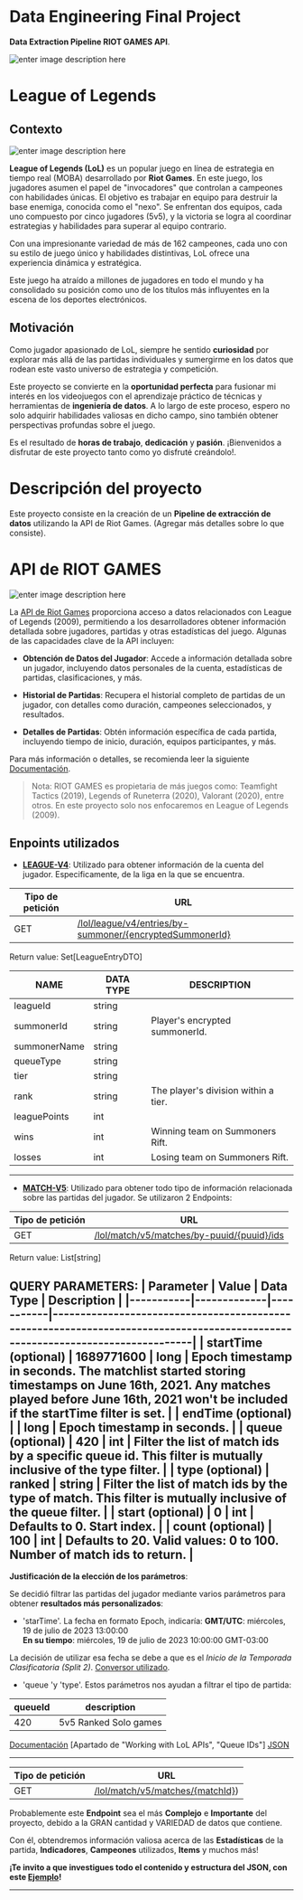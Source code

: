 ﻿

# Data Engineering Final Project

 **Data Extraction Pipeline RIOT GAMES API**.

![enter image description here](https://mmos.com/wp-content/uploads/2020/01/riot-games-new-logo-red-bg-banner.jpg)
 
 # League of Legends
 
  ## Contexto
 ![enter image description here](https://nosnerds.com.br/wp-content/uploads/2018/01/background-1002091.jpg)

**League of Legends (LoL)** es un popular juego en línea de estrategia en tiempo real (MOBA) desarrollado por **Riot Games**. En este juego, los jugadores asumen el papel de "invocadores" que controlan a campeones con habilidades únicas. El objetivo es trabajar en equipo para destruir la base enemiga, conocida como el "nexo". Se enfrentan dos equipos, cada uno compuesto por cinco jugadores (5v5), y la victoria se logra al coordinar estrategias y habilidades para superar al equipo contrario.

Con una impresionante variedad de más de 162 campeones, cada uno con su estilo de juego único y habilidades distintivas, LoL ofrece una experiencia dinámica y estratégica.

 Este juego ha atraído a millones de jugadores en todo el mundo y ha consolidado su posición como uno de los títulos más influyentes en la escena de los deportes electrónicos.

## Motivación
   
Como jugador apasionado de LoL, siempre he sentido **curiosidad** por explorar más allá de las partidas individuales y sumergirme en los datos que rodean este vasto universo de estrategia y competición. 

Este proyecto se convierte en la **oportunidad perfecta** para fusionar mi interés en los videojuegos con el aprendizaje práctico de técnicas y herramientas de **ingeniería de datos**. A lo largo de este proceso, espero no solo adquirir habilidades valiosas en dicho campo, sino también obtener perspectivas profundas sobre el juego. 

Es el resultado de **horas de trabajo**, **dedicación** y **pasión**. ¡Bienvenidos a disfrutar de este proyecto tanto como yo disfruté creándolo!.

# Descripción del proyecto

Este proyecto consiste en la creación de un **Pipeline de extracción de datos** utilizando la API de Riot Games. (Agregar más detalles sobre lo que consiste).

# API de RIOT GAMES
![enter image description here](https://thedraftlab.files.wordpress.com/2016/07/riot-api-landing.png)

La [API de Riot Games](https://developer.riotgames.com/) proporciona acceso a datos relacionados con League of Legends (2009), permitiendo a los desarrolladores obtener información detallada sobre jugadores, partidas y otras estadísticas del juego. Algunas de las capacidades clave de la API incluyen:

-  **Obtención de Datos del Jugador**: Accede a información detallada sobre un jugador, incluyendo datos personales de la cuenta, estadísticas de partidas, clasificaciones, y más.

-  **Historial de Partidas**: Recupera el historial completo de partidas de un jugador, con detalles como duración, campeones seleccionados, y resultados.

-  **Detalles de Partidas**: Obtén información específica de cada partida, incluyendo tiempo de inicio, duración, equipos participantes, y más.

Para más información o detalles, se recomienda leer la siguiente [Documentación](https://developer.riotgames.com/docs/lol).

>Nota: RIOT GAMES es propietaria de más juegos como: Teamfight Tactics (2019), Legends of Runeterra (2020), Valorant (2020), entre otros. En este proyecto solo nos enfocaremos en League of Legends (2009).


## Enpoints utilizados
- **[LEAGUE-V4](https://developer.riotgames.com/apis#league-v4)**: Utilizado para obtener información de la cuenta del jugador. Especificamente, de la liga en la que se encuentra.

| Tipo de petición | URL                                  |
| ----------------- | ------------------------------------ |
| GET               | [/lol/league/v4/entries/by-summoner/{encryptedSummonerId}](https://developer.riotgames.com/apis#league-v4/GET_getLeagueEntriesForSummoner)  |

Return value: Set[LeagueEntryDTO]

| NAME           | DATA TYPE | DESCRIPTION                                       |
| -------------- | --------- | ------------------------------------------------- |
| leagueId       | string    |                                                   |
| summonerId     | string    | Player's encrypted summonerId.                    |
| summonerName   | string    |                                                   |
| queueType      | string    |                                                   |
| tier           | string    |                                                   |
| rank           | string    | The player's division within a tier.              |
| leaguePoints   | int       |                                                   |
| wins           | int       | Winning team on Summoners Rift.                   |
| losses         | int       | Losing team on Summoners Rift.                   |
 
 ---
 - **[MATCH-V5](https://developer.riotgames.com/apis#match-v5)**: Utilizado para obtener todo tipo de información relacionada sobre las partidas del jugador. Se utilizaron 2 Endpoints:
 
 
 | Tipo de petición | URL                                  |
| ----------------- | ------------------------------------ |
| GET               | [/lol/match/v5/matches/by-puuid/{puuid}/ids](https://developer.riotgames.com/apis#match-v5/GET_getMatchIdsByPUUID)|

Return value: List[string]

**QUERY PARAMETERS**:
| Parameter | Value       | Data Type | Description                                                                                                                   |
|-----------|-------------|-----------|-------------------------------------------------------------------------------------------------------------------------------|
| startTime (optional) | 1689771600  | long      | Epoch timestamp in seconds. The matchlist started storing timestamps on June 16th, 2021. Any matches played before June 16th, 2021 won't be included if the startTime filter is set. |
| endTime (optional)   |             | long      | Epoch timestamp in seconds.                                                                                                  |
| queue (optional)     | 420         | int       | Filter the list of match ids by a specific queue id. This filter is mutually inclusive of the type filter.                   |
| type (optional)      | ranked      | string    | Filter the list of match ids by the type of match. This filter is mutually inclusive of the queue filter.                    |
| start (optional)     | 0           | int       | Defaults to 0. Start index.                                                                                                   |
| count (optional)     | 100         | int       | Defaults to 20. Valid values: 0 to 100. Number of match ids to return.                                                       |
---
**Justificación de la elección de los parámetros**:

Se decidió filtrar las partidas del jugador mediante varios parámetros para obtener **resultados más personalizados**: 
- 'starTime'. La fecha en formato Epoch, indicaría:
**GMT/UTC**: miércoles, 19 de julio de 2023 13:00:00  
**En su tiempo**: miércoles, 19 de julio de 2023 10:00:00 GMT-03:00

La decisión de utilizar esa fecha se debe a que es el *Inicio de la Temporada Clasificatoria (Split 2)*.
[Conversor utilizado](https://espanol.epochconverter.com/).

- 'queue 'y 'type'. Estos parámetros nos ayudan a filtrar el tipo de partida:

 | queueId | description|
| ----------------- | ------------------------------------ |
| 420               | 5v5 Ranked Solo games|

[Documentación](https://developer.riotgames.com/docs/lol) [Apartado de "Working with LoL APIs", "Queue IDs"]
[JSON](https://static.developer.riotgames.com/docs/lol/queues.json)

---
 | Tipo de petición | URL                                  |
| ----------------- | ------------------------------------ |
| GET               | [/lol/match/v5/matches/{matchId}](https://developer.riotgames.com/apis#match-v5/GET_getMatch))|

Probablemente este **Endpoint** sea el más **Complejo** e **Importante** del proyecto, debido a la GRAN cantidad y VARIEDAD de datos que contiene. 

Con él, obtendremos información valiosa acerca de las **Estadísticas** de la partida, **Indicadores**, **Campeones** utilizados, **Items** y muchos más!

**¡Te invito a que investigues todo el contenido y estructura del JSON, con este [Ejemplo](https://jsonhero.io/j/qKeDJ6to4myy)!**

---

